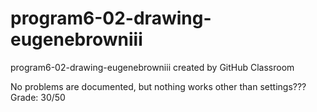 # program6-02-drawing-eugenebrowniii
program6-02-drawing-eugenebrowniii created by GitHub Classroom   

No problems are documented, but nothing works other than settings???   
Grade: 30/50   
